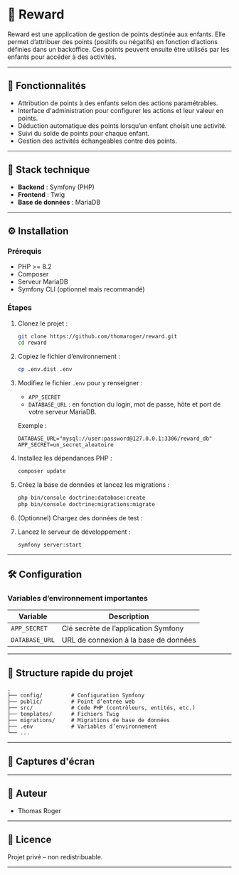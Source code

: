 # 🎁 Reward

Reward est une application de gestion de points destinée aux enfants. Elle permet d’attribuer des points (positifs ou négatifs) en fonction d’actions définies dans un backoffice. Ces points peuvent ensuite être utilisés par les enfants pour accéder à des activités.

---

## 🚀 Fonctionnalités

- Attribution de points à des enfants selon des actions paramétrables.
- Interface d'administration pour configurer les actions et leur valeur en points.
- Déduction automatique des points lorsqu’un enfant choisit une activité.
- Suivi du solde de points pour chaque enfant.
- Gestion des activités échangeables contre des points.

---

## 🧰 Stack technique

- **Backend** : Symfony (PHP)
- **Frontend** : Twig
- **Base de données** : MariaDB

---

## ⚙️ Installation

### Prérequis

- PHP >= 8.2
- Composer
- Serveur MariaDB
- Symfony CLI (optionnel mais recommandé)

### Étapes

1. Clonez le projet :
   ```bash
   git clone https://github.com/thomaroger/reward.git
   cd reward
   ```

2. Copiez le fichier d’environnement :
   ```bash
   cp .env.dist .env
   ```

3. Modifiez le fichier `.env` pour y renseigner :
   - `APP_SECRET`
   - `DATABASE_URL` : en fonction du login, mot de passe, hôte et port de votre serveur MariaDB.

   Exemple :
   ```
   DATABASE_URL="mysql://user:password@127.0.0.1:3306/reward_db"
   APP_SECRET=un_secret_aleatoire
   ```

4. Installez les dépendances PHP :
   ```bash
   composer update
   ```

5. Créez la base de données et lancez les migrations :
   ```bash
   php bin/console doctrine:database:create
   php bin/console doctrine:migrations:migrate
   ```

6. (Optionnel) Chargez des données de test :

7. Lancez le serveur de développement :
   ```bash
   symfony server:start
   ```

---

## 🛠️ Configuration

### Variables d’environnement importantes

| Variable       | Description                              |
|----------------|------------------------------------------|
| `APP_SECRET`   | Clé secrète de l’application Symfony     |
| `DATABASE_URL` | URL de connexion à la base de données    |

---

## 📁 Structure rapide du projet

```
.
├── config/         # Configuration Symfony
├── public/         # Point d’entrée web
├── src/            # Code PHP (contrôleurs, entités, etc.)
├── templates/      # Fichiers Twig
├── migrations/     # Migrations de base de données
├── .env            # Variables d’environnement
└── ...
```

---

## 📸 Captures d'écran


---

## 👤 Auteur

- Thomas Roger 

---

## 📄 Licence

Projet privé – non redistribuable.

---


